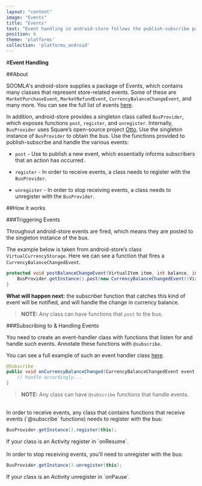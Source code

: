 ```yaml
---
layout: "content"
image: "Events"
title: "Events"
text: "Event handling in android-store follows the publish-subscribe pattern. Throughout the SOOMLA SDK events are fired and need to be handled with your game-specific behavior."
position: 6
theme: 'platforms'
collection: 'platforms_android'
---
```


#**Event Handling**

##About

SOOMLA's android-store supplies a package of Events, which contains many classes that represent  store-related events. Some of these are `MarketPurchaseEvent`, `MarketRefundEvent`, `CurrencyBalanceChangeEvent`, and many more. You can see the full list of events [here](https://github.com/soomla/android-store/tree/master/SoomlaAndroidStore/src/com/soomla/store/events).

In addition, android-store provides a singleton class called `BusProvider`, which exposes functions `post`, `register`, and `unregister`. Internally, `BusProvider` uses Square’s open-source project [Otto](http://square.github.io/otto/). Use the singleton instance of `BusProvider` to obtain the bus. Use the functions provided to publish-subscribe and handle the various events:

- `post` - Use to publish a new event, which essentially informs subscribers that an action has occurred.

- `register` - In order to receive events, a class needs to register with the `BusProvider`.

- `unregister` - In order to stop receiving events, a class needs to unregister with the `BusProvider`.

##How it works

###Triggering Events

Throughout android-store events are fired, which means they are posted to the singleton instance of the bus.

The example below is taken from android-store’s class `VirtualCurrencyStorage`. Here we can see a function that fires a `CurrencyBalanceChangedEvent`.

``` java
protected void postBalanceChangeEvent(VirtualItem item, int balance, int amountAdded) {
    BusProvider.getInstance().post(new CurrencyBalanceChangedEvent((VirtualCurrency)item, balance, amountAdded));
}
```

**What will happen next:** the subscriber function that catches this kind of event will be notified, and will handle the change in currency balance.

> **NOTE:** Any class can have functions that `post` to the bus.

###Subscribing to & Handling Events

You need to create an event-handler class with functions that listen for and handle such events. Annotate these functions with `@subscribe`.

You can see a full example of such an event handler class [here](https://github.com/soomla/android-store/blob/master/SoomlaAndroidExample/src/com/soomla/example/ExampleEventHandler.java).

``` java
@Subscribe
public void onCurrencyBalanceChanged(CurrencyBalanceChangedEvent event) {
    // handle accordingly...
}
```

> **NOTE:** Any class can have `@subscribe` functions that handle events.

<br>
In order to receive events, any class that contains functions that receive events (`@subscribe` functions) needs to register with the bus:

``` java
BusProvider.getInstance().register(this);
```

<div class="info-box">If your class is an Activity register in `onResume`.</div>

<br>
In order to stop receiving events, you’ll need to unregister with the bus:

``` java
BusProvider.getInstance().unregister(this);
```

<div class="info-box">If your class is an Activity unregister in `onPause`.</div>
